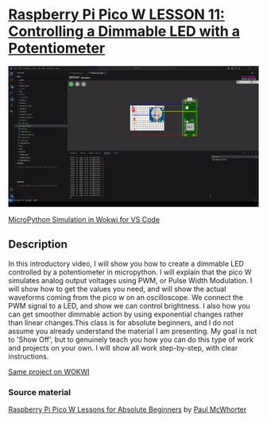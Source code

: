 # [Raspberry Pi Pico W LESSON 11: Controlling a Dimmable LED with a Potentiometer](https://www.youtube.com/watch?v=MCo5nXAKyUU&list=PLGs0VKk2DiYz8js1SJog21cDhkBqyAhC5&index=12)

![PiPico W LED Breadboard](https://github.com/ikostan/pico/blob/master/img/11.gif)

[MicroPython Simulation in Wokwi for VS Code](https://github.com/ikostan/pico/tree/master/WOKWI)

## Description

In this introductory video, I will show you how to create a dimmable 
LED controlled by a potentiometer in micropython. I will explain that 
the pico W simulates analog output voltages using PWM, or Pulse Width 
Modulation. I will show how to get the values you need, and will show 
the actual waveforms coming from the pico w on an oscilloscope. We 
connect the PWM signal to a LED, and show we can control brightness. 
I also how you can get smoother dimmable action by using exponential 
changes rather than linear changes.This class is  for absolute beginners, 
and I do not assume you already understand the material I am presenting. 
My goal is not to 'Show Off', but to genuinely teach you how you can do 
this type of work and projects on your own. I will show all work step-by-step, 
with clear instructions.

[Same project on WOKWI](https://wokwi.com/projects/400456203538769921)

### Source material

[Raspberry Pi Pico W Lessons for Absolute Beginners](https://www.youtube.com/playlist?list=PLGs0VKk2DiYz8js1SJog21cDhkBqyAhC5)
by [Paul McWhorter](https://www.youtube.com/c/mcwhorpj/playlists)
